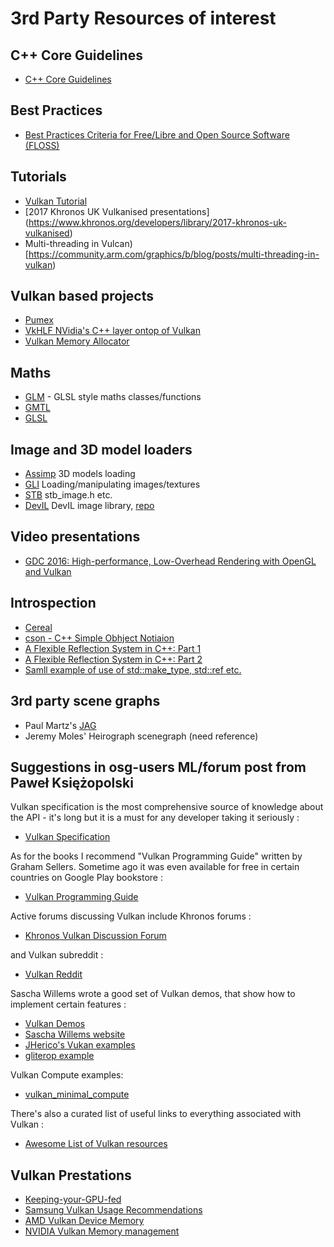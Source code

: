 # 3rd Party Resources of interest

## C++ Core Guidelines

* [C++ Core Guidelines](https://github.com/isocpp/CppCoreGuidelines/blob/master/CppCoreGuidelines.md)

## Best Practices

* [Best Practices Criteria for Free/Libre and Open Source Software (FLOSS)](https://github.com/coreinfrastructure/best-practices-badge/blob/master/doc/criteria.md)

## Tutorials

* [Vulkan Tutorial](https://vulkan-tutorial.com/)
* [2017 Khronos UK Vulkanised  presentations] (https://www.khronos.org/developers/library/2017-khronos-uk-vulkanised)
* Multi-threading in Vulcan)[https://community.arm.com/graphics/b/blog/posts/multi-threading-in-vulkan)

## Vulkan based projects

* [Pumex](https://github.com/pumexx/pumex)
* [VkHLF NVidia's C++ layer ontop of Vulkan](https://github.com/nvpro-pipeline/VkHLF)
* [Vulkan Memory Allocator](https://github.com/GPUOpen-LibrariesAndSDKs/VulkanMemoryAllocator)

## Maths

* [GLM](http://glm.g-truc.net) - GLSL style maths classes/functions
* [GMTL](http://ggt.sourceforge.net/html/main.html)
* [GLSL](https://www.khronos.org/opengl/wiki/Data_Type_(GLSL))

## Image and 3D model loaders

* [Assimp](https://github.com/assimp/assimp) 3D models loading
* [GLI](http://gli.g-truc.net) Loading/manipulating images/textures
* [STB](https://github.com/nothings/stb) stb_image.h etc.
* [DevIL](http://openil.sourceforge.net/) DevIL image library, [repo](https://github.com/DentonW/DevIL)

## Video presentations

* [GDC 2016: High-performance, Low-Overhead Rendering with OpenGL and Vulkan](https://www.youtube.com/watch?v=PPWysKFHq9c)

## Introspection

* [Cereal](https://github.com/USCiLab/cereal)
* [cson - C++ Simple Obhject Notiaion](https://github.com/snawaz/cson)
* [A Flexible Reflection System in C++: Part 1](http://preshing.com/20180116/a-primitive-reflection-system-in-cpp-part-1/ )
* [A Flexible Reflection System in C++: Part 2](http://preshing.com/20180124/a-flexible-reflection-system-in-cpp-part-2/)
* [Samll example of use of std::make_type, std::ref etc.](http://coliru.stacked-crooked.com/a/25638f2ebc6424bf)

## 3rd party scene graphs

* Paul Martz's [JAG](https://github.com/pmartz/jag-3d/)
* Jeremy Moles' Heirograph scenegraph (need reference)

## Suggestions in osg-users ML/forum post from Paweł Księżopolski

Vulkan specification is the most comprehensive source of knowledge about
the API - it's long but it is a must for any developer taking it seriously :

* [Vulkan Specification](https://www.khronos.org/registry/vulkan/specs/1.1/html/vkspec.html)

As for the books I recommend "Vulkan Programming Guide" written
by Graham Sellers. Sometime ago it was even available for free in
certain countries on Google Play bookstore :

* [Vulkan Programming Guide](http://www.vulkanprogrammingguide.com/)

Active forums discussing Vulkan include Khronos forums :

* [Khronos Vulkan Discussion Forum](https://forums.khronos.org/forumdisplay.php/114-Vulkan-High-Efficiency-GPU-Graphics-and-Compute)

and Vulkan subreddit :

 * [Vulkan Reddit](https://www.reddit.com/r/vulkan/)

Sascha Willems wrote a good set of Vulkan demos, that show how to
implement certain features :

* [Vulkan Demos](https://github.com/SaschaWillems/Vulkan)
* [Sascha Willems website](https://www.saschawillems.de/)
* [JHerico's Vukan examples](https://github.com/jherico/Vulkan)
* [gliterop example](https://github.com/jherico/Vulkan/tree/cpp/examples/glinterop)


Vulkan Compute examples:

* [vulkan_minimal_compute](https://github.com/Erkaman/vulkan_minimal_compute)

There's also a curated list of useful links to everything
associated with Vulkan :

* [Awesome List of Vulkan resources](https://github.com/vinjn/awesome-vulkan)

## Vulkan Prestations
* [Keeping-your-GPU-fed](https://www.khronos.org/assets/uploads/developers/library/2016-vulkan-devday-uk/7-Keeping-your-GPU-fed.pdf)
* [Samsung Vulkan Usage Recommendations](https://developer.samsung.com/game/usage)
* [AMD Vulkan Device Memory](https://gpuopen.com/vulkan-device-memory/)
* [NVIDIA Vulkan Memory management](https://developer.nvidia.com/vulkan-memory-management)
